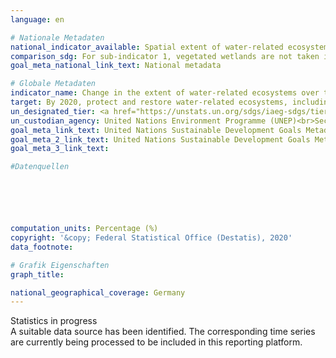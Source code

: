 ```yaml
---
language: en

# Nationale Metadaten
national_indicator_available: Spatial extent of water-related ecosystems <br> Quantity discharge of water in rivers <br> Water bodies with good quality
comparison_sdg: For sub-indicator 1, vegetated wetlands are not taken into account. Also the annual change in the spatial extent is calculated, and not the change in the five year mean as requested in the global metadata. Sub-indicator 3 is compliant with the global metadata.
goal_meta_national_link_text: National metadata

# Globale Metadaten
indicator_name: Change in the extent of water-related ecosystems over time
target: By 2020, protect and restore water-related ecosystems, including mountains, forests, wetlands, rivers, aquifers and lakes
un_designated_tier: <a href="https://unstats.un.org/sdgs/iaeg-sdgs/tier-classification/" title="Click here for more information on the UN tier classification.">Tier I</a>
un_custodian_agency: United Nations Environment Programme (UNEP)<br>Secretariat of the Ramsar Convention on Wetlands
goal_meta_link_text: United Nations Sustainable Development Goals Metadata (United Nations Environment Programme)
goal_meta_2_link_text: United Nations Sustainable Development Goals Metadata (Secretariat of the Ramsar Convention on Wetlands)
goal_meta_3_link_text: 

#Datenquellen






computation_units: Percentage (%)
copyright: '&copy; Federal Statistical Office (Destatis), 2020'
data_footnote: 

# Grafik Eigenschaften
graph_title: 

national_geographical_coverage: Germany
---
```


<span class="status inprogress"> Statistics in progress </span><br>
A suitable data source has been identified. The corresponding time series are currently being processed to be included in this reporting platform.